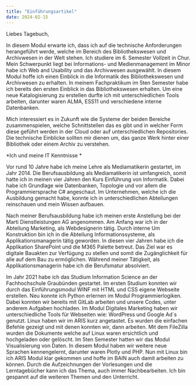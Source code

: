 ```yaml
---
title: "Einführungsartikel"
date: 2024-02-15
---
```

Liebes Tagebuch, 

In diesem Modul erwarte ich, dass ich auf die technische Anforderungen herangeführt werde, welche im Bereich des Bibliothekswesen und Archivwesen in der Welt stehen. Ich studiere im 6. Semester Vollzeit in Chur. Mein Schwerpunkt liegt bei Informations- und Medienmanagement im Minor habe ich Web and Usability und das Archivwesen ausgewählt. In diesem Modul hoffe ich einen Einblick in die Informatik des Bibliothekswesen und Archivwesen zu erhalten. In meinem Fachpraktikum im 5ten Semester habe ich bereits den ersten Einblick in das Bibliothekswesen erhalten. Um eine neue Katalogisierung zu erstellen durfte ich mit unterschiedlichen Tools arbeiten, darunter waren ALMA, ESS11 und verschiedene interne Datenbanken. 

Mich interessiert es in Zukunft wie die Systeme der beiden Bereiche zusammenspielen, welche Schnittstellen das es gibt und in welcher Form diese geführt werden in der Cloud oder auf unterschiedlichen Repositories. Die technische Einblicke sollten mir dienen um, das ganze Werk hinter einer Bibliothek oder einem Archiv zu verstehen. 

*Ich und meine IT Kenntnisse *


Vor rund 10 Jahre habe ich meine Lehre als Mediamatikerin gestartet, im Jahr 2014. Die Berufsausbildung als Mediamatikerin ist umfangreich, somit hatte ich in meinen vier Jahren den Kurs Einführung von Informatik. Dabei habe ich Grundlage wie Datenbanken, Topologie und vor allem die Programmiersprache C# angeschaut. Im Unternehmen, welche ich die Ausbildung gemacht habe, konnte ich in unterschiedlichen Abteilungen reinschauen und mein Wissen aufbauen. 

Nach meiner Berufsausbildung habe ich meinen erste Anstellung bei der Marti Dienstleistungen AG angenommen. Am Anfang war ich in der Abteilung Marketing, als Webdesignerin tätig. Durch interne Um Konstruktion bin ich in die Abteilung Informationssysteme, als Applikationsmanagerin tätig geworden. In diesen vier Jahren habe ich die Applikation SharePoint und die M365 Palette betreut. Das Ziel war es digitale Bauakten zur Verfügung zu stellen und somit die Zugänglichkeit für alle auf dem Bau zu ermöglichen. Während meiner Tätigkeit, als Applikationsmanagerin habe ich die Berufsmatur absolviert. 

Im Jahr 2021 habe ich das Studium Information Science an der Fachhochschule Graubünden gestartet. Im ersten Studium konnten wir durch das Einführungsmodul WINF mit HTML und CSS eigene Webseite erstellen. Neu konnte ich Python erlernen im Modul Programmierlogiken. Dabei konnten wir bereits mit GitLab arbeiten und unsere Codes, unter anderem Aufgaben hochladen. Im Modul Digitales Marketing haben wir unterschiedliche Tools für Webseiten wie: WordPress und Google Ad`s genutzt. Linux haben wir im ARIS kurz angetastet. Es wurden die einfachen Befehle gezeigt und mit denen konnten wir, dann arbeiten. Mit dem FileZilla wurden die Dokumente welche auf Linux waren ersichtlich und hochgeladen oder gelöscht. Im 5ten Semester hatten wir das Modul Visualisierung von Daten. In diesem Modul haben wir weitere neue Sprachen kennengelernt, darunter waren Plotly und PHP. 
Nun mit Linux bin ich ARIS Modul klar gekommen und hoffe im BAIN auch damit arbeiten zu können. Durch die Aufzeichnungen der Vorlesungen und die Lerntagebücher kann ich das Thema, auch immer Nachbearbeiten. Ich bin gespannt auf die weiteren Themen und den Unterricht. 
